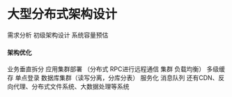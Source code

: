 # 大型分布式架构设计

需求分析
初级架构设计
系统容量预估

#### 架构优化

业务垂直拆分
应用集群部署  （分布式 RPC进行远程通信         集群     负载均衡）
多级缓存
单点登录
数据库集群（读写分离，分库分表）
服务化
消息队列
还有CDN、反向代理、分布式文件系统、大数据处理等系统

